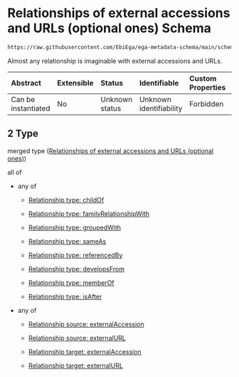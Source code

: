 # Relationships of external accessions and URLs (optional ones) Schema

```txt
https://raw.githubusercontent.com/EbiEga/ega-metadata-schema/main/schemas/EGA.experiment.json#/properties/experimentRelationships/items/allOf/1/anyOf/2
```

Almost any relationship is imaginable with external accessions and URLs.

| Abstract            | Extensible | Status         | Identifiable            | Custom Properties | Additional Properties | Access Restrictions | Defined In                                                                           |
| :------------------ | :--------- | :------------- | :---------------------- | :---------------- | :-------------------- | :------------------ | :----------------------------------------------------------------------------------- |
| Can be instantiated | No         | Unknown status | Unknown identifiability | Forbidden         | Allowed               | none                | [EGA.experiment.json\*](../../../schemas/EGA.experiment.json "open original schema") |

## 2 Type

merged type ([Relationships of external accessions and URLs (optional ones)](ega-9-properties-experiment-relationships-items-allof-relationship-constraints-for-an-experiment-anyof-relationships-of-external-accessions-and-urls-optional-ones.md))

all of

*   any of

    *   [Relationship type: childOf](ega-12-definitions-relationship-type-childof.md "check type definition")

    *   [Relationship type: familyRelationshipWith](ega-12-definitions-relationship-type-familyrelationshipwith.md "check type definition")

    *   [Relationship type: groupedWith](ega-12-definitions-relationship-type-groupedwith.md "check type definition")

    *   [Relationship type: sameAs](ega-12-definitions-relationship-type-sameas.md "check type definition")

    *   [Relationship type: referencedBy](ega-12-definitions-relationship-type-referencedby.md "check type definition")

    *   [Relationship type: developsFrom](ega-12-definitions-relationship-type-developsfrom.md "check type definition")

    *   [Relationship type: memberOf](ega-12-definitions-relationship-type-memberof.md "check type definition")

    *   [Relationship type: isAfter](ega-12-definitions-relationship-type-isafter.md "check type definition")

*   any of

    *   [Relationship source: externalAccession](ega-12-definitions-relationship-source-externalaccession.md "check type definition")

    *   [Relationship source: externalURL](ega-12-definitions-relationship-source-externalurl.md "check type definition")

    *   [Relationship target: externalAccession](ega-12-definitions-relationship-target-externalaccession.md "check type definition")

    *   [Relationship target: externalURL](ega-12-definitions-relationship-target-externalurl.md "check type definition")
